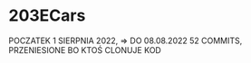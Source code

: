 # 203ECars

POCZATEK 1 SIERPNIA 2022, => DO 08.08.2022 52 COMMITS, PRZENIESIONE BO KTOŚ CLONUJE KOD
